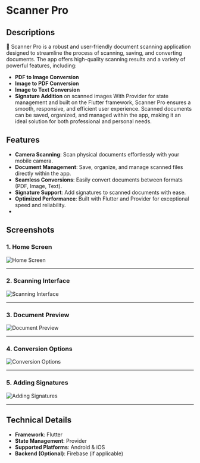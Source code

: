 # Scanner Pro
## Descriptions
🤖 Scanner Pro is a robust and user-friendly document scanning application designed to streamline the process of scanning, saving, and converting documents. The app offers high-quality scanning results and a variety of powerful features, including:

- **PDF to Image Conversion**
- **Image to PDF Conversion**
- **Image to Text Conversion**
- **Signature Addition** on scanned images
With Provider for state management and built on the Flutter framework, Scanner Pro ensures a smooth, responsive, and efficient user experience. Scanned documents can be saved, organized, and managed within the app, making it an ideal solution for both professional and personal needs.


## Features

- **Camera Scanning**: Scan physical documents effortlessly with your mobile camera.
- **Document Management**: Save, organize, and manage scanned files directly within the app.
- **Seamless Conversions**: Easily convert documents between formats (PDF, Image, Text).
- **Signature Support**: Add signatures to scanned documents with ease.
- **Optimized Performance**: Built with Flutter and Provider for exceptional speed and reliability.
- 
## Screenshots

### **1. Home Screen**
![Home Screen](https://github.com/user-attachments/assets/93dd5ca0-6ce6-4d89-afec-bbb526aa9ee4)

---

### **2. Scanning Interface**
![Scanning Interface](https://github.com/user-attachments/assets/7381adc7-5f00-403f-8b02-e0376dbc96d4)

---

### **3. Document Preview**
![Document Preview](https://github.com/user-attachments/assets/db704e76-c6a3-44aa-ae99-bfd92cc967f5)

---

### **4. Conversion Options**
![Conversion Options](https://github.com/user-attachments/assets/6dba76f3-a0cc-4988-b900-7832c104cab5)

---

### **5. Adding Signatures**
![Adding Signatures](https://github.com/user-attachments/assets/d212961e-a6d9-466e-91a7-1f1770cf14f5)

---

## Technical Details

- **Framework**: Flutter
- **State Management**: Provider
- **Supported Platforms**: Android & iOS
- **Backend (Optional)**: Firebase (if applicable)
